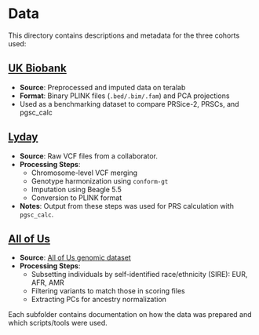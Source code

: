 # Data

This directory contains descriptions and metadata for the three cohorts used:

## [UK Biobank](https://github.com/ikingjordan3/PRS/tree/main/Data/UK%20Biobank)
- **Source**: Preprocessed and imputed data on teralab
- **Format**: Binary PLINK files (`.bed/.bim/.fam`) and PCA projections
- Used as a benchmarking dataset to compare PRSice-2, PRSCs, and pgsc_calc

## [Lyday](https://github.com/ikingjordan3/PRS/tree/main/Data/Lyday)
- **Source**: Raw VCF files from a collaborator.
- **Processing Steps**:
  - Chromosome-level VCF merging
  - Genotype harmonization using `conform-gt`
  - Imputation using Beagle 5.5
  - Conversion to PLINK format
- **Notes**: Output from these steps was used for PRS calculation with `pgsc_calc`.

## [All of Us](https://github.com/ikingjordan3/PRS/tree/main/Data/AllofUs)
- **Source**: [All of Us genomic dataset](https://allofus.nih.gov/) 
- **Processing Steps**:
  - Subsetting individuals by self-identified race/ethnicity (SIRE): EUR, AFR, AMR
  - Filtering variants to match those in scoring files
  - Extracting PCs for ancestry normalization

Each subfolder contains documentation on how the data was prepared and which scripts/tools were used.

